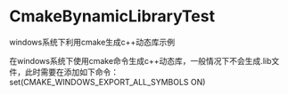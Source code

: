 # CmakeBynamicLibraryTest
windows系统下利用cmake生成c++动态库示例

在windows系统下使用cmake命令生成c++动态库，一般情况下不会生成.lib文件，此时需要在添加如下命令：
set(CMAKE_WINDOWS_EXPORT_ALL_SYMBOLS ON)
